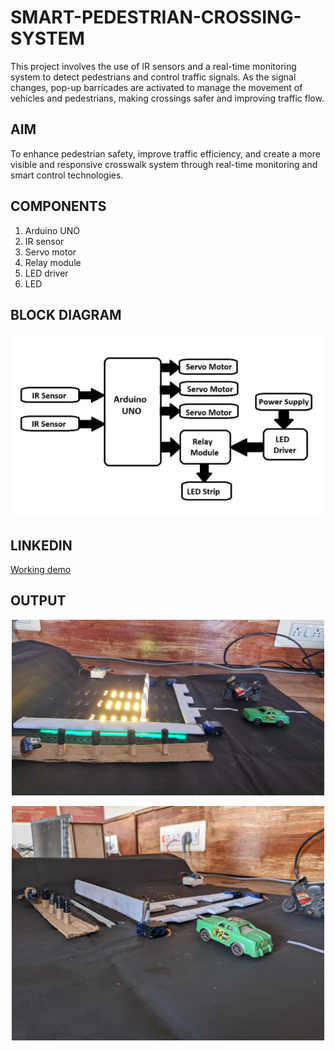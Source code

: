 # **SMART-PEDESTRIAN-CROSSING-SYSTEM**
This project involves the use of IR sensors and a real-time monitoring system to detect pedestrians and control traffic signals. As the signal changes, pop-up barricades are activated to manage the movement of vehicles and pedestrians, making crossings safer and improving traffic flow.
## AIM
To enhance pedestrian safety, improve traffic efficiency, and create a more visible and responsive crosswalk system through real-time monitoring and smart control technologies.
## COMPONENTS
1. Arduino UNO
2. IR sensor
3. Servo motor
4. Relay module
5. LED driver
6. LED
## BLOCK DIAGRAM

![blockdiagram](https://github.com/EmildaBabu/pedestrian-crossing-system/blob/76f119826ea9ddd5493840dd3e08ced00e4e9d4c/blockdiagram.JPG)

## LINKEDIN
[Working demo](https://www.linkedin.com/posts/emildababu_smart-pedestrian-crossing-the-smart-pedestrian-activity-7294728905268080642-HXuT?utm_source=share&utm_medium=member_android&rcm=ACoAAESb094BLLgjC4CNOMXZxE2eOt9Lr_BX71E)

## OUTPUT
<p align="center">
  <img src="https://github.com/EmildaBabu/pedestrian-crossing-system/blob/151d5abf16db7db661b0e526b48675c8b2358be2/During%20Normal%20time.jpg?raw=true" alt="Image 1" width="500"/>
</p>

<p align="center">
  <img src="https://github.com/EmildaBabu/pedestrian-crossing-system/blob/3eb349cc3908085e6c0353d9c35bfa6edf4ed7e5/when%20the%20vehicles%20passing.jpg?raw=true" alt="Image 2" width="500"/>
</p>

